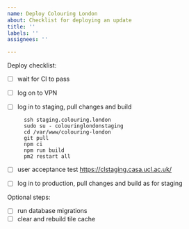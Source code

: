 ```yaml
---
name: Deploy Colouring London
about: Checklist for deploying an update
title: ''
labels: ''
assignees: ''

---
```


Deploy checklist:

- [ ] wait for CI to pass
- [ ] log on to VPN
- [ ] log in to staging, pull changes and build

        ssh staging.colouring.london
        sudo su - colouringlondonstaging
        cd /var/www/colouring-london
        git pull
        npm ci
        npm run build
        pm2 restart all

- [ ] user acceptance test https://clstaging.casa.ucl.ac.uk/
- [ ] log in to production, pull changes and build as for staging

Optional steps:

- [ ] run database migrations
- [ ] clear and rebuild tile cache
